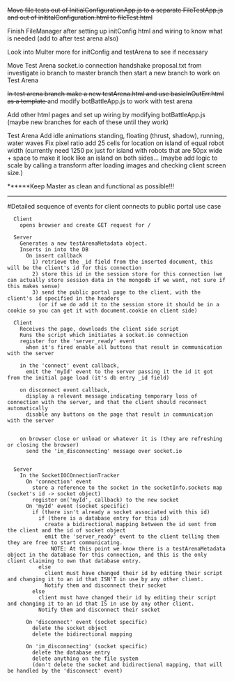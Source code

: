 <strike> Move file tests out of InitialConfigurationApp.js to a separate FileTestApp.js and out of  inititalConfiguration.html to fileTest.html </strike>
        
Finish FileManager after setting up initConfig html and wiring to know what is needed (add to after test arena also)

Look into Multer more for initConfig and testArena to see if necessary
        
Move Test Arena socket.io connection handshake proposal.txt from investigate io branch to master branch 
      then start a new branch to work on Test Arena
      
<strike> In test arena branch make a new testArena.html and use basicInOutErr.html as a template </strike> and
     modify botBattleApp.js to work with test arena 
     
Add other html pages and set up wiring by modifying botBattleApp.js (maybe new branches for each of these
      until they work)  
      
Test Arena
		Add idle animations
			standing, floating (thrust, shadow), running, water waves
		Fix pixel ratio
		add 25 cells for location on island of equal robot width (currently need 1250 px just for island with robots 
		    that are 50px wide + space to make it look like an island on both sides... (maybe add logic to scale by 
		    calling a transform after loading images and checking client screen size.)
      
******Keep Master as clean and functional as possible!!!

_____________________________________________________________________________________________________________

#Detailed sequence of events for client connects to public portal use case

      Client 
        opens browser and create GET request for /
      
      Server 
        Generates a new testArenaMetadata object.
        Inserts in into the DB
          On insert callback
            1) retrieve the _id field from the inserted document, this will be the client's id for this connection
            2) store this id in the session store for this connection (we can actually store session data in the mongodb if we want, not sure if this makes sense)
            3) send the public portal page to the client, with the client's id specified in the headers
              (or if we do add it to the session store it should be in a cookie so you can get it with document.cookie on client side)
      
      Client
        Receives the page, downloads the client side script
        Runs the script which initiates a socket.io connection
        register for the 'server_ready' event
          when it's fired enable all buttons that result in communication with the server
            
        in the 'connect' event callback,
          emit the 'myId' event to the server passing it the id it got from the initial page load (it's db entry _id field)
          
        on disconnect event callback,
          display a relevant message indicating temporary loss of connection with the server, and that the client should reconnect automatically
          disable any buttons on the page that result in communication with the server
          
          
        on browser close or unload or whatever it is (they are refreshing or closing the browser)
          send the 'im_disconnecting' message over socket.io 
          
        
      Server
        In the SocketIOCOnnectionTracker 
          On 'connection' event
            store a reference to the socket in the socketInfo.sockets map (socket's id -> socket object)
            register on('myId', callback) to the new socket
          On 'myId' event (socket specific)
            if (there isn't already a socket associated with this id)
              if (there is a database entry for this id)
                create a bidirectional mapping between the id sent from the client and the id of socket object
                emit the 'server_ready' event to the client telling them they are free to start communicating. 
                  NOTE: At this point we know there is a testArenaMetadata object in the database for this connection, and this is the only client claiming to own that database entry.
              else
                client must have changed their id by editing their script and changing it to an id that ISN'T in use by any other client. 
                Notify them and disconnect their socket
            else 
              client must have changed their id by editing their script and changing it to an id that IS in use by any other client. 
              Notify them and disconnect their socket
          
          On 'disconnect' event (socket specific)
            delete the socket object
            delete the bidirectional mapping
            
          On 'im_disconnecting' (socket specific)
            delete the database entry
            delete anything on the file system
            (don't delete the socket and bidirectional mapping, that will be handled by the 'disconnect' event)
        
      
            